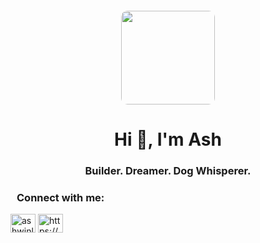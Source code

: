 <div style="padding:20px 0px 0px 0px" id="header" align="center">
  <img style="border-radius: 10px" src="https://i.giphy.com/media/v1.Y2lkPTc5MGI3NjExNDFndjZ6cWluZ2VtbW9obWo1dmRyb3FyeWkxaGNnYm45ZHFsM2phMCZlcD12MV9pbnRlcm5hbF9naWZfYnlfaWQmY3Q9Zw/qgQUggAC3Pfv687qPC/giphy.gif" width="150"/>
</div>
<h1 align="center">Hi 👋, I'm Ash</h1>
<h3 align="center">Builder. Dreamer. Dog Whisperer.</h3>

<h3 align="left" style="padding: 0px 0px 0px 10px">Connect with me:</h3>
<p align="left" style="padding: 0px 0px 20px 0px">
<a href="https://twitter.com/ashwinlokkur" target="blank"><img align="center" src="https://raw.githubusercontent.com/rahuldkjain/github-profile-readme-generator/master/src/images/icons/Social/twitter.svg" alt="ashwinlokkur" height="30" width="40" /></a>
<a href="https://linkedin.com/in/https://www.linkedin.com/in/ashwinlokkur" target="blank"><img align="center" src="https://raw.githubusercontent.com/rahuldkjain/github-profile-readme-generator/master/src/images/icons/Social/linked-in-alt.svg" alt="https://www.linkedin.com/in/ashwinlokkur" height="30" width="40" /></a>
</p>
